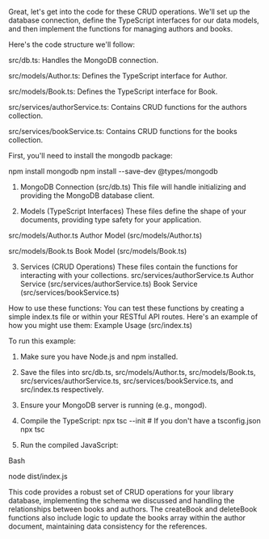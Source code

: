 Great, let's get into the code for these CRUD operations. We'll set up the database connection, define the TypeScript interfaces for our data models, and then implement the functions for managing authors and books.

Here's the code structure we'll follow:

src/db.ts: Handles the MongoDB connection.

src/models/Author.ts: Defines the TypeScript interface for Author.

src/models/Book.ts: Defines the TypeScript interface for Book.

src/services/authorService.ts: Contains CRUD functions for the authors collection.

src/services/bookService.ts: Contains CRUD functions for the books collection.

First, you'll need to install the mongodb package:

npm install mongodb
npm install --save-dev @types/mongodb

1. MongoDB Connection (src/db.ts)
This file will handle initializing and providing the MongoDB database client.

2. Models (TypeScript Interfaces)
These files define the shape of your documents, providing type safety for your application.

src/models/Author.ts
Author Model (src/models/Author.ts)


src/models/Book.ts
Book Model (src/models/Book.ts)

3. Services (CRUD Operations)
These files contain the functions for interacting with your collections.
src/services/authorService.ts
Author Service (src/services/authorService.ts)
Book Service (src/services/bookService.ts)


How to use these functions:
You can test these functions by creating a simple index.ts file or within your RESTful API routes.
Here's an example of how you might use them:
Example Usage (src/index.ts)

To run this example:

1. Make sure you have Node.js and npm installed.

2. Save the files into src/db.ts, src/models/Author.ts, src/models/Book.ts, src/services/authorService.ts, src/services/bookService.ts, and src/index.ts respectively.

3. Ensure your MongoDB server is running (e.g., mongod).

4. Compile the TypeScript:
npx tsc --init # If you don't have a tsconfig.json
npx tsc

5. Run the compiled JavaScript:

Bash

node dist/index.js

This code provides a robust set of CRUD operations for your library database, implementing the schema we discussed and handling the relationships between books and authors. The createBook and deleteBook functions also include logic to update the books array within the author document, maintaining data consistency for the references.